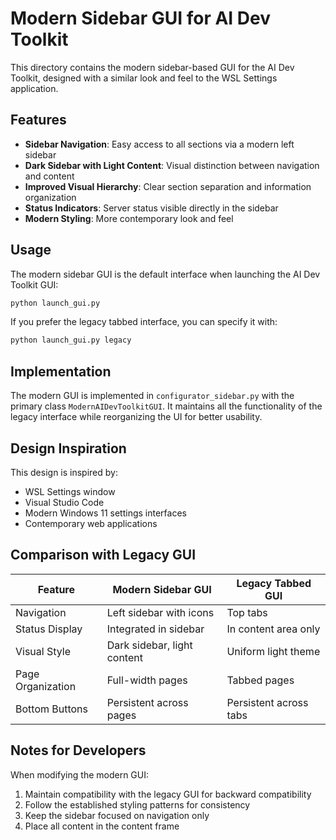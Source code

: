 # Modern Sidebar GUI for AI Dev Toolkit

This directory contains the modern sidebar-based GUI for the AI Dev Toolkit, designed with a similar look and feel to the WSL Settings application.

## Features

- **Sidebar Navigation**: Easy access to all sections via a modern left sidebar
- **Dark Sidebar with Light Content**: Visual distinction between navigation and content
- **Improved Visual Hierarchy**: Clear section separation and information organization
- **Status Indicators**: Server status visible directly in the sidebar
- **Modern Styling**: More contemporary look and feel

## Usage

The modern sidebar GUI is the default interface when launching the AI Dev Toolkit GUI:

```bash
python launch_gui.py
```

If you prefer the legacy tabbed interface, you can specify it with:

```bash
python launch_gui.py legacy
```

## Implementation

The modern GUI is implemented in `configurator_sidebar.py` with the primary class `ModernAIDevToolkitGUI`. It maintains all the functionality of the legacy interface while reorganizing the UI for better usability.

## Design Inspiration

This design is inspired by:
- WSL Settings window
- Visual Studio Code
- Modern Windows 11 settings interfaces
- Contemporary web applications

## Comparison with Legacy GUI

| Feature | Modern Sidebar GUI | Legacy Tabbed GUI |
|---------|-------------------|-------------------|
| Navigation | Left sidebar with icons | Top tabs |
| Status Display | Integrated in sidebar | In content area only |
| Visual Style | Dark sidebar, light content | Uniform light theme |
| Page Organization | Full-width pages | Tabbed pages |
| Bottom Buttons | Persistent across pages | Persistent across tabs |

## Notes for Developers

When modifying the modern GUI:
1. Maintain compatibility with the legacy GUI for backward compatibility
2. Follow the established styling patterns for consistency
3. Keep the sidebar focused on navigation only
4. Place all content in the content frame
